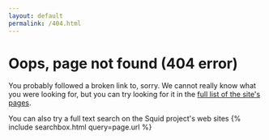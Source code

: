 ```yaml
---
layout: default
permalink: /404.html
---
```

# Oops, page not found (404 error)

You probably followed a broken link to, sorry.
We cannot really know what you were looking for, but you can try looking
for it in the [full list of the site's pages](/SitePages).

You can also try a full text search on the Squid project's web sites
{% include searchbox.html query=page.url %}

<div id="this-is-404"></div>
